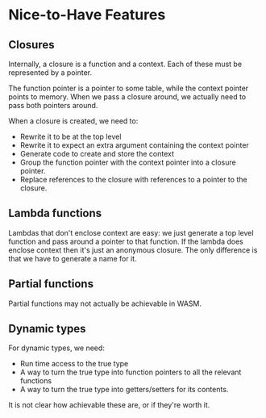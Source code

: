 # Nice-to-Have Features


## Closures
Internally, a closure is a function and a context. Each of these must be represented by a pointer.

The function pointer is a pointer to some table, while the context pointer points to memory.
When we pass a closure around, we actually need to pass both pointers around.

When a closure is created, we need to:
* Rewrite it to be at the top level
* Rewrite it to expect an extra argument containing the context pointer
* Generate code to create and store the context
* Group the function pointer with the context pointer into a closure pointer.
* Replace references to the closure with references to a pointer to the closure.


## Lambda functions
Lambdas that don't enclose context are easy: we just generate a top level function and pass around a pointer to that function. If the lambda does enclose context then it's just an anonymous closure. The only difference is that we have to generate a name for it.

## Partial functions
Partial functions may not actually be achievable in WASM.

## Dynamic types
For dynamic types, we need:
* Run time access to the true type
* A way to turn the true type into function pointers to all the relevant functions
* A way to turn the true type into getters/setters for its contents.

It is not clear how achievable these are, or if they're worth it.